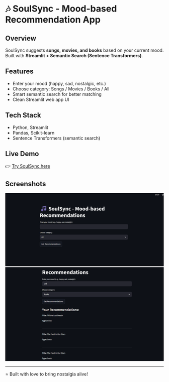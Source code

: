 # 🎶 SoulSync - Mood-based Recommendation App

## Overview
SoulSync suggests **songs, movies, and books** based on your current mood.
Built with **Streamlit + Semantic Search (Sentence Transformers)**.

## Features
- Enter your mood (happy, sad, nostalgic, etc.)
- Choose category: Songs / Movies / Books / All
- Smart semantic search for better matching
- Clean Streamlit web app UI

## Tech Stack
- Python, Streamlit
- Pandas, Scikit-learn
- Sentence Transformers (semantic search)

## Live Demo
👉 [Try SoulSync here](https://soulsyncproject-2wine8h9vetsodxdfstez6.streamlit.app/)

## Screenshots
![SoulSync Demo](screenshots/Screenshot_ui.png)
![SoulSync Demo](screenshots/Screenshot_example.png)


---
⭐ Built with love to bring nostalgia alive!
